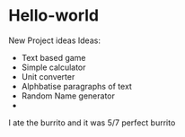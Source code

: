 # Hello-world

New Project ideas
Ideas: 
 <ul>
  <li>Text based game</li>
  <li>Simple calculator</li>
  <li>Unit converter</li>
  <li>Alphbatise paragraphs of text</li>
  <li>Random Name generator</li>
  <li></li>
</ul>






I ate the burrito and it was 5/7 perfect burrito
